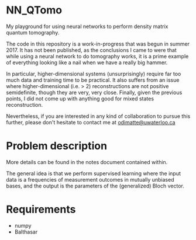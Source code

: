 # NN_QTomo
My playground for using neural networks to perform density matrix quantum tomography.

The code in this repository is a work-in-progress that was begun in summer 2017. It has not been published, as the conclusions I came to were that while using a neural network to do tomography works, it is a prime example of everything looking like a nail when we have a really big hammer. 

In particular, higher-dimensional systems (unsurprisingly) require far too much data and training time to be practical. It also suffers from an issue where higher-dimensional (i.e. > 2) reconstructions are not positive semidefinite, though they are very, very close. Finally, given the previous points, I did not come up with anything good for mixed states reconstruction. 

Nevertheless, if you are interested in any kind of collaboration to pursue this further, please don't hesitate to contact me at odimatte@uwaterloo.ca

# Problem description

More details can be found in the notes document contained within. 

The general idea is that we perform supervised learning where the input data is a frequencies of measurement outcomes in mutually unbiased bases, and the output is the parameters of the (generalized) Bloch vector.

# Requirements

- numpy
- Balthasar
